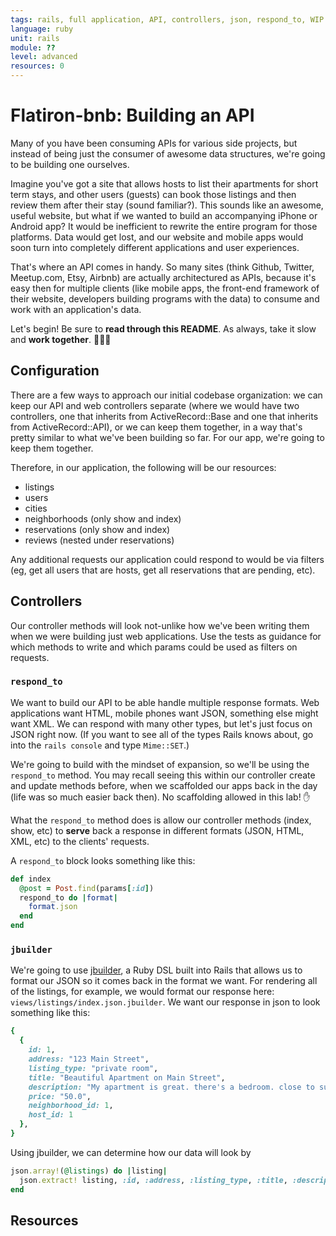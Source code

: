 ```yaml
---
tags: rails, full application, API, controllers, json, respond_to, WIP
language: ruby
unit: rails
module: ??
level: advanced
resources: 0
---
```


# Flatiron-bnb: Building an API

Many of you have been consuming APIs for various side projects, but instead of being just the consumer of awesome data structures, we're going to be building one ourselves.

Imagine you've got a site that allows hosts to list their apartments for short term stays, and other users (guests) can book those listings and then review them after their stay (sound familiar?). This sounds like an awesome, useful website, but what if we wanted to build an accompanying iPhone or Android app? It would be inefficient to rewrite the entire program for those platforms. Data would get lost, and our website and mobile apps would soon turn into completely different applications and user experiences.

That's where an API comes in handy. So many sites (think Github, Twitter, Meetup.com, Etsy, Airbnb) are actually architectured as APIs, because it's easy then for multiple clients (like mobile apps, the front-end framework of their website, developers building programs with the data) to consume and work with an application's data.

Let's begin! Be sure to <strong>read through this README</strong>. As always, take it slow and <strong>work together</strong>. :couple::two_women_holding_hands::two_men_holding_hands:

## Configuration

There are a few ways to approach our initial codebase organization: we can keep our API and web controllers separate (where we would have two controllers, one that inherits from ActiveRecord::Base and one that inherits from ActiveRecord::API), or we can keep them together, in a way that's pretty similar to what we've been building so far. For our app, we're going to keep them together.

Therefore, in our application, the following will be our resources:

* listings
* users
* cities
* neighborhoods (only show and index)
* reservations (only show and index)
* reviews (nested under reservations)

Any additional requests our application could respond to would be via filters (eg, get all users that are hosts, get all reservations that are pending, etc).

## Controllers

Our controller methods will look not-unlike how we've been writing them when we were building just web applications. Use the tests as guidance for which methods to write and which params could be used as filters on requests.

### `respond_to`

We want to build our API to be able handle multiple response formats. Web applications want HTML, mobile phones want JSON, something else might want XML. We can respond with many other types, but let's just focus on JSON right now. (If you want to see all of the types Rails knows about, go into the `rails console` and type `Mime::SET`.)

We're going to build with the mindset of expansion, so we'll be using the `respond_to` method. You may recall seeing this within our controller create and update methods before, when we scaffolded our apps back in the day (life was so much easier back then). No scaffolding allowed in this lab! :hand:

What the `respond_to` method does is allow our controller methods (index, show, etc) to <strong>serve</strong> back a response in different formats (JSON, HTML, XML, etc) to the clients' requests.

A `respond_to` block looks something like this:

```ruby
def index
  @post = Post.find(params[:id])
  respond_to do |format|
    format.json
  end
end
```

### `jbuilder`

We're going to use [jbuilder](https://github.com/rails/jbuilder), a Ruby DSL built into Rails that allows us to format our JSON so it comes back in the format we want. For rendering all of the listings, for example, we would format our response here: `views/listings/index.json.jbuilder`. We want our response in json to look something like this:

```ruby
{
  {
    id: 1,
    address: "123 Main Street",
    listing_type: "private room",
    title: "Beautiful Apartment on Main Street",
    description: "My apartment is great. there's a bedroom. close to subway....blah blah",
    price: "50.0",
    neighborhood_id: 1,
    host_id: 1
  },
}
```

Using jbuilder, we can determine how our data will look by 

```ruby
json.array!(@listings) do |listing|
  json.extract! listing, :id, :address, :listing_type, :title, :description, :price, :neighborhood_id, :host_id
end
```

## Resources
